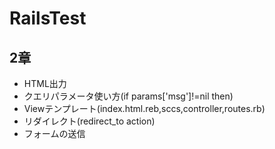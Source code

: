 # RailsTest

## 2章
- HTML出力
- クエリパラメータ使い方(if params['msg']!=nil then)
- Viewテンプレート(index.html.reb,sccs,controller,routes.rb)
- リダイレクト(redirect_to action)
- フォームの送信